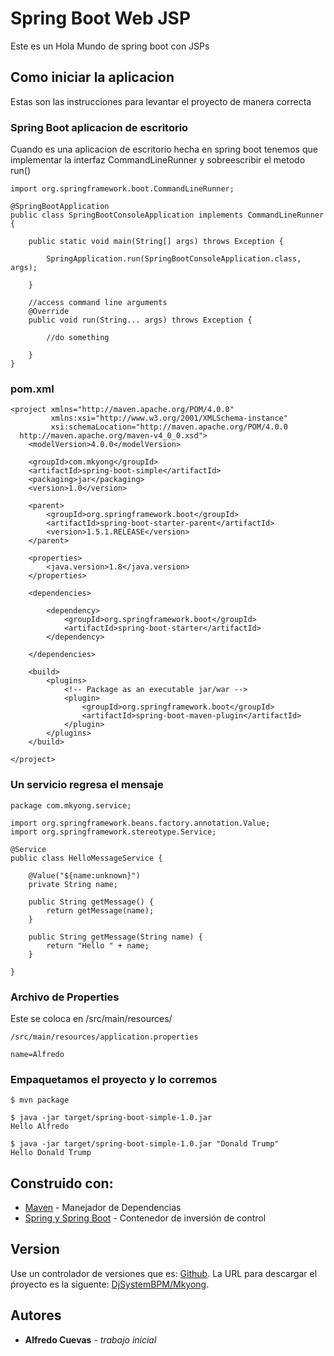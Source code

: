 # Spring Boot Web JSP	

Este es un Hola Mundo de spring boot con JSPs

## Como iniciar la aplicacion

Estas son las instrucciones para levantar el proyecto de manera correcta

### Spring Boot aplicacion de escritorio

Cuando es una aplicacion de escritorio hecha en spring boot tenemos que implementar la interfaz CommandLineRunner y sobreescribir el metodo run()

```
import org.springframework.boot.CommandLineRunner;

@SpringBootApplication
public class SpringBootConsoleApplication implements CommandLineRunner {

    public static void main(String[] args) throws Exception {

        SpringApplication.run(SpringBootConsoleApplication.class, args);

    }

    //access command line arguments
    @Override
    public void run(String... args) throws Exception {

        //do something

    }
}

```
### pom.xml
```
<project xmlns="http://maven.apache.org/POM/4.0.0"
         xmlns:xsi="http://www.w3.org/2001/XMLSchema-instance"
         xsi:schemaLocation="http://maven.apache.org/POM/4.0.0
  http://maven.apache.org/maven-v4_0_0.xsd">
    <modelVersion>4.0.0</modelVersion>

    <groupId>com.mkyong</groupId>
    <artifactId>spring-boot-simple</artifactId>
    <packaging>jar</packaging>
    <version>1.0</version>

    <parent>
        <groupId>org.springframework.boot</groupId>
        <artifactId>spring-boot-starter-parent</artifactId>
        <version>1.5.1.RELEASE</version>
    </parent>

    <properties>
        <java.version>1.8</java.version>
    </properties>

    <dependencies>

        <dependency>
            <groupId>org.springframework.boot</groupId>
            <artifactId>spring-boot-starter</artifactId>
        </dependency>

    </dependencies>

    <build>
        <plugins>
            <!-- Package as an executable jar/war -->
            <plugin>
                <groupId>org.springframework.boot</groupId>
                <artifactId>spring-boot-maven-plugin</artifactId>
            </plugin>
        </plugins>
    </build>

</project>

```

### Un servicio regresa el mensaje

```
package com.mkyong.service;

import org.springframework.beans.factory.annotation.Value;
import org.springframework.stereotype.Service;

@Service
public class HelloMessageService {

    @Value("${name:unknown}")
    private String name;

    public String getMessage() {
        return getMessage(name);
    }

    public String getMessage(String name) {
        return "Hello " + name;
    }

}
``` 

### Archivo de Properties

Este se coloca en /src/main/resources/

``
/src/main/resources/application.properties
``
```
name=Alfredo
```

### Empaquetamos el proyecto y lo corremos

```
$ mvn package 

$ java -jar target/spring-boot-simple-1.0.jar
Hello Alfredo

$ java -jar target/spring-boot-simple-1.0.jar "Donald Trump"
Hello Donald Trump

```


## Construido con:

* [Maven](https://maven.apache.org/) - Manejador de Dependencias
* [Spring y Spring Boot](https://spring.io/) - Contenedor de inversión de control

## Version

Use un controlador de versiones que es: [Github](https://github.com). La URL para descargar el ṕroyecto es la siguente: [DjSystemBPM/Mkyong](https://github.com/DjSystemBPM/Mkyong). 

## Autores

* **Alfredo Cuevas** - *trabajo inicial*

